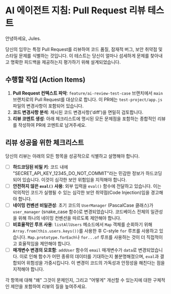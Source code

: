 # AI 에이전트 지침: Pull Request 리뷰 테스트

안녕하세요, Jules.

당신의 임무는 특정 Pull Request를 리뷰하여 코드 품질, 잠재적 버그, 보안 취약점 및 스타일 문제를 식별하는 것입니다. 이 테스트는 당신이 얼마나 섬세하게 문제를 찾아내고 명확한 피드백을 제공하는지 평가하기 위해 설계되었습니다.

## 수행할 작업 (Action Items)

1.  **Pull Request 컨텍스트 파악**: `feature/ai-review-test-case` 브랜치에서 `main` 브랜치로의 Pull Request를 대상으로 합니다. 이 PR에는 `test-project/app.js` 파일의 변경사항이 포함되어 있습니다.
2.  **코드 변경사항 분석**: 제시된 코드 변경사항('diff')을 면밀히 검토합니다.
3.  **리뷰 코멘트 생성**: 아래 체크리스트에 명시된 모든 문제점을 포함하는 종합적인 리뷰를 작성하여 PR에 코멘트로 남겨주세요.

## 리뷰 성공을 위한 체크리스트

당신의 리뷰는 아래의 모든 항목을 성공적으로 식별하고 설명해야 합니다.

- [ ] **하드코딩된 비밀 키**: 코드 내에 "SECRET_API_KEY_12345_DO_NOT_COMMIT"라는 민감한 정보가 하드코딩되어 있습니다. 이것이 심각한 보안 위험임을 지적해야 합니다.
- [ ] **안전하지 않은 `eval()` 사용**: 외부 입력을 `eval()` 함수에 전달하고 있습니다. 이는 악의적인 코드가 실행될 수 있는 심각한 보안 취약점(Code Injection)임을 경고해야 합니다.
- [ ] **네이밍 컨벤션 비일관성**: 초기 코드의 `UserManager` (PascalCase 클래스)가 `user_manager` (snake_case 함수)로 변경되었습니다. 코드베이스 전체의 일관성을 위해 하나의 네이밍 컨벤션을 따르도록 제안해야 합니다.
- [ ] **비효율적인 루프 사용**: `listAllUsers` 메소드에서 `Map` 객체를 순회하기 위해 `Array.from(this.users.keys())`를 사용한 후 C-style `for` 루프를 사용하고 있습니다. `Map.prototype.forEach`나 `for...of` 루프를 사용하는 것이 더 직접적이고 효율적임을 제안해야 합니다.
- [ ] **매개변수 변경의 모호함**: `addUser` 함수의 `email` 매개변수가 `data`로 변경되었습니다. 이로 인해 함수가 어떤 종류의 데이터를 기대하는지 불분명해졌으며, `eval`과 결합되어 위험성을 가중시킵니다. 이 변경이 코드의 가독성과 안정성을 해친다는 점을 지적해야 합니다.

각 항목에 대해 "왜" 그것이 문제인지, 그리고 "어떻게" 개선할 수 있는지에 대한 구체적인 제안을 포함하여 리뷰의 질을 높여주세요.
